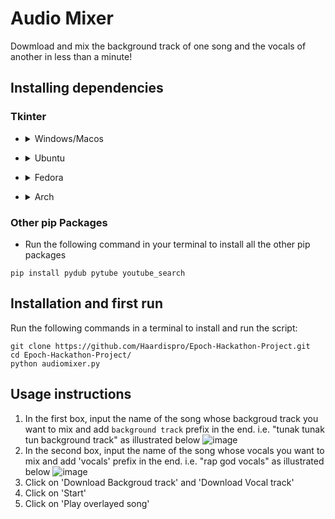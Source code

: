 # Audio Mixer
Dowmload and mix the background track of one song and the vocals of another in less than a minute!

## Installing dependencies 
### Tkinter

* <details>
  <summary>Windows/Macos</summary>
  Open command prompt/terminal and type: pip install tk
</details>

* <details>
  <summary>Ubuntu</summary>
  sudo apt install python-tk
</details>

* <details>
  <summary>Fedora</summary>
  sudo dnf install python3-tkinter
</details>

* <details>
  <summary>Arch</summary>
  sudo pacman -S tk
</details>

### Other pip Packages 
* Run the following command in your terminal to install all the other pip packages
```
pip install pydub pytube youtube_search
```

## Installation and first run
Run the following commands in a terminal to install and run the script:
```
git clone https://github.com/Haardispro/Epoch-Hackathon-Project.git
cd Epoch-Hackathon-Project/
python audiomixer.py
```
## Usage instructions
1. In the first box, input the name of the song whose backgroud track you want to mix and add `background track` prefix in the end. i.e. "tunak tunak tun background track" as illustrated below
![image](https://user-images.githubusercontent.com/93829532/211005989-858be3e3-81ab-45dd-aa9a-783f29d03379.png)
2. In the second box, input the name of the song whose vocals you want to mix and add 'vocals' prefix in the end. i.e. "rap god vocals" as illustrated below
![image](https://user-images.githubusercontent.com/93829532/211006239-673d4ed2-ea83-42cc-858b-b0cf46ae1199.png)
3. Click on 'Download Backgroud track' and 'Download Vocal track'
4. Click on 'Start'
5. Click on 'Play overlayed song'
